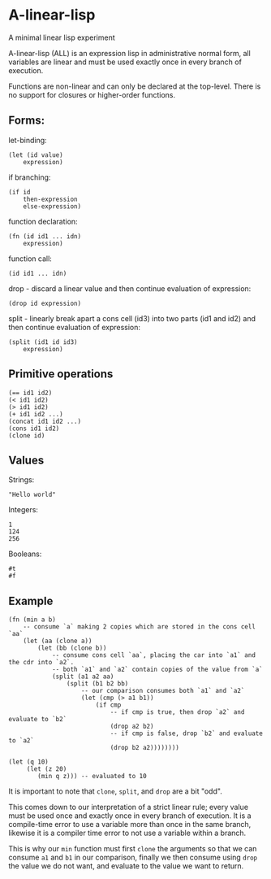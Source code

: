 # A-linear-lisp

A minimal linear lisp experiment

A-linear-lisp (ALL) is an expression lisp in administrative normal form,
all variables are linear and must be used exactly once in every branch of execution.

Functions are non-linear and can only be declared at the top-level.
There is no support for closures or higher-order functions.

## Forms:

let-binding:

    (let (id value)
        expression)

if branching:

    (if id
        then-expression
        else-expression)

function declaration:

    (fn (id id1 ... idn)
        expression)

function call:

    (id id1 ... idn)

drop - discard a linear value and then continue evaluation of expression:

    (drop id expression)

split - linearly break apart a cons cell (id3) into two parts (id1 and id2) and then continue
evaluation of expression:

    (split (id1 id id3)
        expression)

## Primitive operations

    (== id1 id2)
    (< id1 id2)
    (> id1 id2)
    (+ id1 id2 ...)
    (concat id1 id2 ...)
    (cons id1 id2)
    (clone id)

## Values

Strings:

    "Hello world"

Integers:

    1
    124
    256

Booleans:

    #t
    #f

## Example

    (fn (min a b)
        -- consume `a` making 2 copies which are stored in the cons cell `aa`
        (let (aa (clone a))
            (let (bb (clone b))
                -- consume cons cell `aa`, placing the car into `a1` and the cdr into `a2`.
                -- both `a1` and `a2` contain copies of the value from `a`
                (split (a1 a2 aa)
                    (split (b1 b2 bb)
                        -- our comparison consumes both `a1` and `a2`
                        (let (cmp (> a1 b1))
                            (if cmp
                                -- if cmp is true, then drop `a2` and evaluate to `b2`
                                (drop a2 b2)
                                -- if cmp is false, drop `b2` and evaluate to `a2`
                                (drop b2 a2))))))))

    (let (q 10)
         (let (z 20)
            (min q z))) -- evaluated to 10


It is important to note that `clone`, `split`, and `drop` are a bit "odd".

This comes down to our interpretation of a strict linear rule;
every value must be used once and exactly once in every branch of execution.
It is a compile-time error to use a variable more than once in the same branch,
likewise it is a compiler time error to not use a variable within a branch.

This is why our `min` function must first `clone` the arguments so that we can
consume `a1` and `b1` in our comparison,
finally we then consume using `drop` the value we do not want,
and evaluate to the value we want to return.



